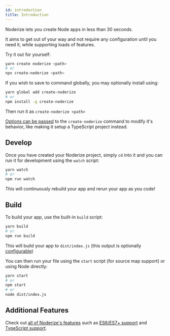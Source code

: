 ```yaml
---
id: introduction
title: Introduction
---
```


Noderize lets you create Node apps in less than 30 seconds.

It aims to get out of your way and not require any configuration until you need it, while supporting loads of features.

Try it out for yourself:

```bash
yarn create noderize <path>
# or
npx create-noderize <path>
```

If you wish to save to command globally, you may optionally install using:

```bash
yarn global add create-noderize
# or
npm install -g create-noderize
```

Then run it as `create-noderize <path>`

[Options can be passed](create.md) to the `create-noderize` command to modify it's behavior, like making it setup a TypeScript project instead.

## Develop

Once you have created your Noderize project, simply `cd` into it and you can run it for development using the `watch` script:

```bash
yarn watch
# or
npm run watch
```

This will continuously rebuild your app and rerun your app as you code!

## Build

To build your app, use the built-in `build` script:

```bash
yarn build
# or
npm run build
```

This will build your app to `dist/index.js` (this output is optionally [configurable](configuration-noderize.md#output))

You can then run your file using the `start` script (for source map support) or using Node directly:

```bash
yarn start
# or
npm start
# or
node dist/index.js
```

## Additional Features

Check out [all of Noderize's features](features-index.md) such as [ES6/ES7+ support](features-modern.md) and [TypeScript support](features-typescript.md).